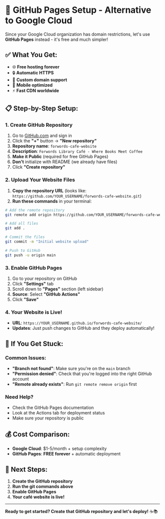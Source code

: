 # 🚀 GitHub Pages Setup - Alternative to Google Cloud

Since your Google Cloud organization has domain restrictions, let's use **GitHub Pages** instead - it's free and much simpler!

## ✅ **What You Get:**
- 🌐 **Free hosting forever**
- 🔒 **Automatic HTTPS**
- 🚀 **Custom domain support**
- 📱 **Mobile optimized**
- ⚡ **Fast CDN worldwide**

## 📋 **Step-by-Step Setup:**

### **1. Create GitHub Repository**
1. Go to [GitHub.com](https://github.com) and sign in
2. Click the **"+"** button → **"New repository"**
3. **Repository name**: `forwords-cafe-website`
4. **Description**: `Forwords Library Café - Where Books Meet Coffee`
5. **Make it Public** (required for free GitHub Pages)
6. **Don't** initialize with README (we already have files)
7. Click **"Create repository"**

### **2. Upload Your Website Files**
1. **Copy the repository URL** (looks like: `https://github.com/YOUR_USERNAME/forwords-cafe-website.git`)
2. **Run these commands** in your terminal:

```bash
# Add the remote repository
git remote add origin https://github.com/YOUR_USERNAME/forwords-cafe-website.git

# Add all files
git add .

# Commit the files
git commit -m "Initial website upload"

# Push to GitHub
git push -u origin main
```

### **3. Enable GitHub Pages**
1. Go to your repository on GitHub
2. Click **"Settings"** tab
3. Scroll down to **"Pages"** section (left sidebar)
4. **Source**: Select **"GitHub Actions"**
5. Click **"Save"**

### **4. Your Website is Live!**
- **URL**: `https://YOUR_USERNAME.github.io/forwords-cafe-website/`
- **Updates**: Just push changes to GitHub and they deploy automatically!

## 🔧 **If You Get Stuck:**

### **Common Issues:**
- **"Branch not found"**: Make sure you're on the `main` branch
- **"Permission denied"**: Check that you're logged into the right GitHub account
- **"Remote already exists"**: Run `git remote remove origin` first

### **Need Help?**
- Check the GitHub Pages documentation
- Look at the Actions tab for deployment status
- Make sure your repository is public

## 💰 **Cost Comparison:**
- **Google Cloud**: $1-5/month + setup complexity
- **GitHub Pages**: **FREE forever** + automatic deployment

## 🎯 **Next Steps:**
1. **Create the GitHub repository**
2. **Run the git commands above**
3. **Enable GitHub Pages**
4. **Your café website is live!**

---

**Ready to get started? Create that GitHub repository and let's deploy!** ☕📚
